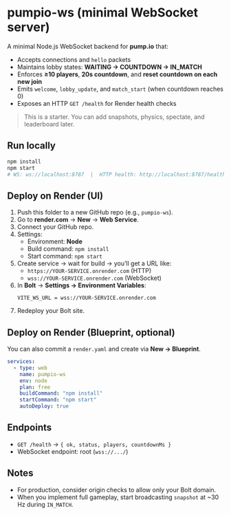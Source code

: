 # pumpio-ws (minimal WebSocket server)

A minimal Node.js WebSocket backend for **pump.io** that:
- Accepts connections and `hello` packets
- Maintains lobby states: **WAITING → COUNTDOWN → IN_MATCH**
- Enforces **≥10 players**, **20s countdown**, and **reset countdown on each new join**
- Emits `welcome`, `lobby_update`, and `match_start` (when countdown reaches 0)
- Exposes an HTTP `GET /health` for Render health checks

> This is a starter. You can add snapshots, physics, spectate, and leaderboard later.

## Run locally

```bash
npm install
npm start
# WS: ws://localhost:8787  |  HTTP health: http://localhost:8787/health
```

## Deploy on Render (UI)

1. Push this folder to a new GitHub repo (e.g., `pumpio-ws`).
2. Go to **render.com** → **New** → **Web Service**.
3. Connect your GitHub repo.
4. Settings:
   - Environment: **Node**
   - Build command: `npm install`
   - Start command: `npm start`
5. Create service → wait for build → you’ll get a URL like:
   - `https://YOUR-SERVICE.onrender.com` (HTTP)
   - `wss://YOUR-SERVICE.onrender.com` (WebSocket)
6. In **Bolt** → **Settings → Environment Variables**:
   ```
   VITE_WS_URL = wss://YOUR-SERVICE.onrender.com
   ```
7. Redeploy your Bolt site.

## Deploy on Render (Blueprint, optional)

You can also commit a `render.yaml` and create via **New → Blueprint**.

```yaml
services:
  - type: web
    name: pumpio-ws
    env: node
    plan: free
    buildCommand: "npm install"
    startCommand: "npm start"
    autoDeploy: true
```

## Endpoints

- `GET /health` → `{ ok, status, players, countdownMs }`
- WebSocket endpoint: root (`wss://.../`)

## Notes

- For production, consider origin checks to allow only your Bolt domain.
- When you implement full gameplay, start broadcasting `snapshot` at ~30 Hz during `IN_MATCH`.
